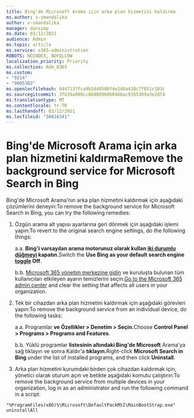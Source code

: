 ```yaml
---
title: Bing'de Microsoft Arama için arka plan hizmetini kaldırma
ms.author: v-smandalika
author: v-smandalika
manager: dansimp
ms.date: 03/12/2021
audience: Admin
ms.topic: article
ms.service: o365-administration
ROBOTS: NOINDEX, NOFOLLOW
localization_priority: Priority
ms.collection: Adm_O365
ms.custom:
- "9214"
- "9005302"
ms.openlocfilehash: 6447137fca9b2d48508f4e240a438c7f851c103c
ms.sourcegitcommit: 3fb39a080cc8680d960b8468ac9355389a3e2df4
ms.translationtype: MT
ms.contentlocale: tr-TR
ms.lasthandoff: 03/12/2021
ms.locfileid: "50816341"
---
```

# <a name="remove-the-background-service-for-microsoft-search-in-bing"></a><span data-ttu-id="ddd99-102">Bing'de Microsoft Arama için arka plan hizmetini kaldırma</span><span class="sxs-lookup"><span data-stu-id="ddd99-102">Remove the background service for Microsoft Search in Bing</span></span>

<span data-ttu-id="ddd99-103">Bing'de Microsoft Arama'nın arka plan hizmetini kaldırmak için aşağıdaki çözümlerini deneyin:</span><span class="sxs-lookup"><span data-stu-id="ddd99-103">To remove the background service for Microsoft Search in Bing, you can try the following remedies:</span></span>

1. <span data-ttu-id="ddd99-104">Özgün arama alt yapısı ayarlarına geri dönmek için aşağıdaki işlemi yapın:</span><span class="sxs-lookup"><span data-stu-id="ddd99-104">To revert to the original search engine settings, do the following things:</span></span>

    <span data-ttu-id="ddd99-105">a.</span><span class="sxs-lookup"><span data-stu-id="ddd99-105">a.</span></span> <span data-ttu-id="ddd99-106">**Bing'i varsayılan arama motorunuz olarak kullan [iki durumlu düğmeyi](https://docs.microsoft.com/deployoffice/microsoft-search-bing#change-whether-bing-is-the-default-search-engine-for-google-chrome) kapatın.**</span><span class="sxs-lookup"><span data-stu-id="ddd99-106">Switch the **Use Bing as your default search engine [toggle](https://docs.microsoft.com/deployoffice/microsoft-search-bing#change-whether-bing-is-the-default-search-engine-for-google-chrome) Off**.</span></span>

    <span data-ttu-id="ddd99-107">b.</span><span class="sxs-lookup"><span data-stu-id="ddd99-107">b.</span></span> <span data-ttu-id="ddd99-108">[Microsoft 365 yönetim merkezine gidin](https://docs.microsoft.com/deployoffice/microsoft-search-bing#configure-the-setting-in-the-microsoft-365-admin-center-to-allow-the-extension-to-be-installed) ve kuruluşta bulunan tüm kullanıcıları etkileyen ayarın temizlerini seçin.</span><span class="sxs-lookup"><span data-stu-id="ddd99-108">[Go to the Microsoft 365 admin center](https://docs.microsoft.com/deployoffice/microsoft-search-bing#configure-the-setting-in-the-microsoft-365-admin-center-to-allow-the-extension-to-be-installed) and clear the setting that affects all users in your organization.</span></span>

2. <span data-ttu-id="ddd99-109">Tek bir cihazdan arka plan hizmetini kaldırmak için aşağıdaki görevleri yapın:</span><span class="sxs-lookup"><span data-stu-id="ddd99-109">To remove the background service from an individual device, do the following tasks:</span></span>

    <span data-ttu-id="ddd99-110">a.</span><span class="sxs-lookup"><span data-stu-id="ddd99-110">a.</span></span> <span data-ttu-id="ddd99-111">Programlar **ve Özellikler > Denetim > Seçin.**</span><span class="sxs-lookup"><span data-stu-id="ddd99-111">Choose **Control Panel > Programs > Programs and Features**.</span></span>

    <span data-ttu-id="ddd99-112">b.</span><span class="sxs-lookup"><span data-stu-id="ddd99-112">b.</span></span> <span data-ttu-id="ddd99-113">Yüklü programlar **listesinin altındaki Bing'de Microsoft** Arama'ya sağ tıklayın ve sonra Kaldır'a **tıklayın.**</span><span class="sxs-lookup"><span data-stu-id="ddd99-113">Right-click **Microsoft Search in Bing** under the list of installed programs, and then click **Uninstall**.</span></span>

3. <span data-ttu-id="ddd99-114">Arka plan hizmetini kurumdaki birden çok cihazdan kaldırmak için, yönetici olarak oturum açın ve betikte aşağıdaki komutu çalıştırın:</span><span class="sxs-lookup"><span data-stu-id="ddd99-114">To remove the background service from multiple devices in your organization, log in as an administrator and run the following command in a script:</span></span> 

`"%ProgramFiles(x86)%\Microsoft\DefaultPackMSI\MainBootStrap.exe" uninstallAll`
